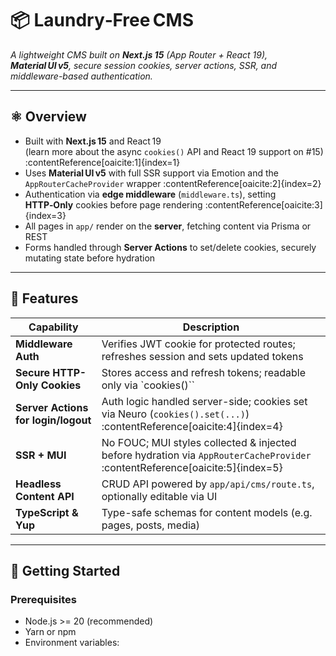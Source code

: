 # 📦 Laundry‑Free CMS

*A lightweight CMS built on **Next.js 15** (App Router + React 19), **Material UI v5**, secure session cookies, server actions, SSR, and middleware-based authentication.*

---

## ⚛️ Overview

- Built with **Next.js 15** and React 19  
  (learn more about the async `cookies()` API and React 19 support on #15) :contentReference[oaicite:1]{index=1}  
- Uses **Material UI v5** with full SSR support via Emotion and the `AppRouterCacheProvider` wrapper :contentReference[oaicite:2]{index=2}  
- Authentication via **edge middleware** (`middleware.ts`), setting **HTTP‑Only** cookies before page rendering :contentReference[oaicite:3]{index=3}  
- All pages in `app/` render on the **server**, fetching content via Prisma or REST  
- Forms handled through **Server Actions** to set/delete cookies, securely mutating state before hydration

---

## 🧪 Features

| Capability | Description |
|------------|-------------|
| **Middleware Auth** | Verifies JWT cookie for protected routes; refreshes session and sets updated tokens |
| **Secure HTTP-Only Cookies** | Stores access and refresh tokens; readable only via `cookies()``
| **Server Actions for login/logout** | Auth logic handled server-side; cookies set via Neuro (`cookies().set(...)`) :contentReference[oaicite:4]{index=4} |
| **SSR + MUI** | No FOUC; MUI styles collected & injected before hydration via `AppRouterCacheProvider` :contentReference[oaicite:5]{index=5} |
| **Headless Content API** | CRUD API powered by `app/api/cms/route.ts`, optionally editable via UI |
| **TypeScript & Yup** | Type-safe schemas for content models (e.g. pages, posts, media) |

---

## 🚀 Getting Started

### Prerequisites

- Node.js >= 20 (recommended)
- Yarn or npm
- Environment variables:
